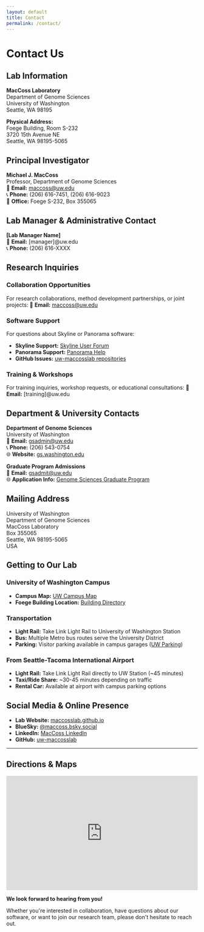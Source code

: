 ```yaml
---
layout: default
title: Contact
permalink: /contact/
---
```


# Contact Us

## Lab Information

**MacCoss Laboratory**  
Department of Genome Sciences  
University of Washington  
Seattle, WA 98195

**Physical Address:**  
Foege Building, Room S-232  
3720 15th Avenue NE  
Seattle, WA 98195-5065

## Principal Investigator

**Michael J. MacCoss**  
Professor, Department of Genome Sciences  
📧 **Email:** maccoss@uw.edu  
📞 **Phone:** (206) 616-7451, (206) 616-9023  
🏢 **Office:** Foege S-232, Box 355065

## Lab Manager & Administrative Contact

**[Lab Manager Name]**  
📧 **Email:** [manager]@uw.edu  
📞 **Phone:** (206) 616-XXXX

## Research Inquiries

### Collaboration Opportunities
For research collaborations, method development partnerships, or joint projects:
📧 **Email:** maccoss@uw.edu

### Software Support
For questions about Skyline or Panorama software:
- **Skyline Support:** [Skyline User Forum](https://skyline.ms/forum)
- **Panorama Support:** [Panorama Help](https://panoramaweb.org/help)
- **GitHub Issues:** [uw-maccosslab repositories](https://github.com/uw-maccosslab)

### Training & Workshops
For training inquiries, workshop requests, or educational consultations:
📧 **Email:** [training]@uw.edu

## Department & University Contacts

**Department of Genome Sciences**  
University of Washington  
📧 **Email:** gsadmin@uw.edu  
📞 **Phone:** (206) 543-0754  
🌐 **Website:** [gs.washington.edu](https://www.gs.washington.edu)

**Graduate Program Admissions**  
📧 **Email:** gsadmit@uw.edu  
🌐 **Application Info:** [Genome Sciences Graduate Program](https://www.gs.washington.edu/academics/gradprogram/)

## Mailing Address

University of Washington  
Department of Genome Sciences  
MacCoss Laboratory  
Box 355065  
Seattle, WA 98195-5065  
USA

## Getting to Our Lab

### University of Washington Campus
- **Campus Map:** [UW Campus Map](https://www.washington.edu/maps/)
- **Foege Building Location:** [Building Directory](https://www.washington.edu/maps/?foege)

### Transportation
- **Light Rail:** Take Link Light Rail to University of Washington Station
- **Bus:** Multiple Metro bus routes serve the University District
- **Parking:** Visitor parking available in campus garages ([UW Parking](https://transportation.uw.edu/park))

### From Seattle-Tacoma International Airport
- **Light Rail:** Take Link Light Rail directly to UW Station (~45 minutes)
- **Taxi/Ride Share:** ~30-45 minutes depending on traffic
- **Rental Car:** Available at airport with campus parking options

## Social Media & Online Presence

- **Lab Website:** [maccosslab.github.io](https://maccosslab.github.io)
- **BlueSky:** [@maccoss.bsky.social](https://bsky.app/profile/maccoss.bsky.social)
- **LinkedIn:** [MacCoss LinkedIn](https://www.linkedin.com/in/maccoss/)
- **GitHub:** [uw-maccosslab](https://github.com/uw-maccosslab)

---

## Directions & Maps

<div class="contact-map">
  <iframe src="https://www.google.com/maps/embed?pb=!1m18!1m12!1m3!1d2687.8567!2d-122.3089!3d47.6553!2m3!1f0!2f0!3f0!3m2!1i1024!2i768!4f13.1!3m3!1m2!1s0x0%3A0x0!2zNDfCsDM5JzE5LjEiTiAxMjLCsDE4JzMyLjAiVw!5e0!3m2!1sen!2sus!4v1620000000000!5m2!1sen!2sus" width="100%" height="300" style="border:0;" allowfullscreen="" loading="lazy"></iframe>
</div>

**We look forward to hearing from you!**

Whether you're interested in collaboration, have questions about our software, or want to join our research team, please don't hesitate to reach out.